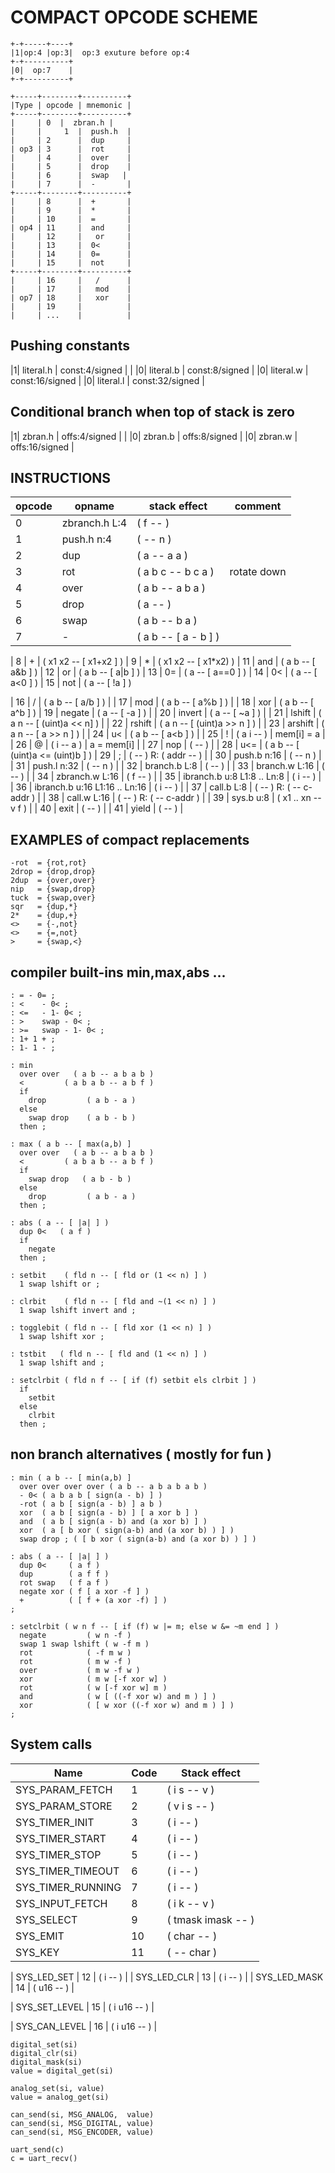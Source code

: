 
# COMPACT OPCODE SCHEME

    +-+-----+----+
    |1|op:4 |op:3|  op:3 exuture before op:4
    +-+----------+
    |0|  op:7    |
    +-+----------+

    +-----+--------+----------+
    |Type | opcode | mnemonic |
    +-----+--------+----------+
    |     |	0  |  zbran.h |
    |     |     1  |  push.h  |
    |     |	2      |  dup     |
    | op3 |	3      |  rot     |
    |     |	4      |  over    |
    |     |	5      |  drop    |
    |     |	6      |  swap   |
    |     |	7      |  -       |
    +-----+--------+----------+
    |     |	8      |  +       |
    |     |	9      |  *       |
    |     |	10     |  =       |
    | op4 |	11     |  and     |
    |     |	12     |   or     |
    |     |	13     |  0<      |
    |     |	14     |  0=      |
    |     |	15     |  not     |
    +-----+--------+----------+
    |     | 16     |   /      |
    |     | 17     |   mod    |
    | op7 | 18     |   xor    |
    |     | 19     |          |
    |     | ...    |          |



## Pushing constants

|1| literal.h | const:4/signed |                 |
|0|                 literal.b  | const:8/signed  |
|0|                 literal.w  | const:16/signed |
|0|                 literal.l  | const:32/signed |

## Conditional branch when top of stack is zero

|1| zbran.h | offs:4/signed |                 |
|0|          zbran.b | offs:8/signed           |
|0|          zbran.w | offs:16/signed          |

## INSTRUCTIONS

| opcode| opname    |  stack effect | comment |
|-------|-----------|---------------|---------|
|   0   | zbranch.h L:4 | ( f -- ) |
|   1   | push.h    n:4 |	( -- n ) |
|   2   | dup       | ( a -- a a ) |
|	3   | rot       | ( a b c -- b c a ) | rotate down |
|	4   | over      | ( a b -- a b a ) |
|   5   | drop      | ( a -- ) |
|	6   | swap      | ( a b -- b a ) |
|	7   | -         | ( a b -- [ a - b ] ) |

|   8   | +         | ( x1 x2 -- [ x1+x2 ] )
|   9   | *         | ( x1 x2 -- [ x1*x2) )
|   11  | and       | ( a b -- [ a&b ] )
|   12  | or        | ( a b -- [ a|b ] )
|   13  | 0=        | ( a -- [ a==0 ] )
|   14  | 0<        | ( a -- [ a<0 ] )
|   15  | not       | ( a -- [ !a ] )

|   16  | /         | ( a b -- [ a/b ] ) |
|   17  | mod       | ( a b -- [ a%b ] ) |
|   18  | xor       | ( a b -- [ a^b ] )
|   19  | negate    | ( a -- [ -a ] ) |
|   20  | invert    | ( a -- [ ~a ] )  |
|   21  | lshift    | ( a n -- [ (uint)a << n] ) |
|   22  | rshift    | ( a n -- [ (uint)a >> n ] ) |
|   23  | arshift   | ( a n -- [ a >> n ] ) |
|   24  | u<        | ( a b -- [ a<b ] ) |
|   25  | !         | ( a i -- ) | mem[i] = a |
|   26  | @         | ( i -- a ) | a = mem[i] |
|   27  | nop       | ( -- ) |
|   28  | u<=       | ( a b -- [ (uint)a <= (uint)b ] )
|   29  | ;         | ( -- ) R: ( addr -- )  |
|   30  | push.b n:16 | ( -- n )  |
|   31  | push.l n:32 | ( -- n )  |
|   32  | branch.b L:8 | ( -- ) |
|   33  | branch.w L:16 | ( -- ) |
|   34  | zbranch.w L:16 | ( f -- ) |
|   35  | ibranch.b u:8 L1:8 .. Ln:8 | ( i -- ) |
|   36  | ibranch.b u:16 L1:16 .. Ln:16 | ( i -- ) |
|   37  | call.b L:8 | ( -- ) R: ( -- c-addr ) |
|   38  | call.w L:16 | ( -- ) R: ( -- c-addr ) |
|   39  | sys.b u:8 |  ( x1 .. xn -- v f ) |
|   40  | exit | ( -- ) |
|   41  | yield | ( -- ) |

## EXAMPLES of compact replacements

    -rot  = {rot,rot}
    2drop = {drop,drop}
    2dup  = {over,over}
    nip   = {swap,drop}
    tuck  = {swap,over}
    sqr   = {dup,*}
    2*    = {dup,+}
    <>    = {-,not}
    <>    = {=,not}
    >     = {swap,<}

## compiler built-ins min,max,abs ...

	: = - 0= ;
	: <    - 0< ;
	: <=   - 1- 0< ;
	: >    swap - 0< ;
	: >=   swap - 1- 0< ;	
	: 1+ 1 + ;
	: 1- 1 - ;

	: min
      over over   ( a b -- a b a b )
      <         ( a b a b -- a b f )
      if
        drop         ( a b - a )
      else
        swap drop    ( a b - b )
      then ;

    : max ( a b -- [ max(a,b) ]
      over over   ( a b -- a b a b )
      <         ( a b a b -- a b f )
      if
        swap drop   ( a b - b )
	  else
        drop         ( a b - a )
      then ;

    : abs ( a -- [ |a| ] )
      dup 0<   ( a f )
	  if 
        negate
	  then ;

    : setbit    ( fld n -- [ fld or (1 << n) ] )
      1 swap lshift or ;

    : clrbit    ( fld n -- [ fld and ~(1 << n) ] )
      1 swap lshift invert and ;

    : togglebit ( fld n -- [ fld xor (1 << n) ] )
      1 swap lshift xor ;

    : tstbit   ( fld n -- [ fld and (1 << n) ] )
      1 swap lshift and ;

    : setclrbit ( fld n f -- [ if (f) setbit els clrbit ] )
	  if
	    setbit
	  else
	    clrbit
	  then ;
	  

## non branch alternatives ( mostly for fun )

    : min ( a b -- [ min(a,b) ]
      over over over over ( a b -- a b a b a b )
      - 0< ( a b a b [ sign(a - b) ] )
      -rot ( a b [ sign(a - b) ] a b )
      xor  ( a b [ sign(a - b) ] [ a xor b ] )
	  and  ( a b [ sign(a - b) and (a xor b) ] )
	  xor  ( a [ b xor ( sign(a-b) and (a xor b) ) ] )
	  swap drop ; ( [ b xor ( sign(a-b) and (a xor b) ) ] )

    : abs ( a -- [ |a| ] )
      dup 0<     ( a f )
      dup        ( a f f )
      rot swap   ( f a f )
      negate xor ( f [ a xor -f ] )
      +          ( [ f + (a xor -f) ] )
    ;

    : setclrbit ( w n f -- [ if (f) w |= m; else w &= ~m end ] )
      negate         ( w n -f )
      swap 1 swap lshift ( w -f m )
      rot            ( -f m w )
      rot            ( m w -f )
      over           ( m w -f w )
      xor            ( m w [-f xor w] )
      rot            ( w [-f xor w] m )
      and            ( w [ ((-f xor w) and m ) ] )
      xor            ( [ w xor ((-f xor w) and m ) ] )
    ;

## System calls

| Name                | Code | Stack effect |
|---------------------|------|--------------|
| SYS\_PARAM\_FETCH   | 1    | ( i s -- v ) |
| SYS\_PARAM\_STORE   | 2    | ( v i s -- ) |
| SYS\_TIMER\_INIT    | 3    | ( i -- ) |
| SYS\_TIMER\_START   | 4    | ( i -- ) |
| SYS\_TIMER\_STOP    | 5    | ( i -- ) |
| SYS\_TIMER\_TIMEOUT | 6    | ( i -- ) |
| SYS\_TIMER\_RUNNING | 7    | ( i -- ) |
| SYS\_INPUT\_FETCH   | 8    | ( i k -- v ) |
| SYS\_SELECT         | 9    | ( tmask imask -- ) |
| SYS\_EMIT           | 10   | ( char -- ) |
| SYS\_KEY            | 11   | ( -- char ) |

| SYS\_LED\_SET       | 12   | ( i -- ) |
| SYS\_LED\_CLR       | 13   | ( i -- ) |
| SYS\_LED\_MASK      | 14   | ( u16 -- ) |

| SYS\_SET\_LEVEL     | 15   | ( i u16 -- ) |

| SYS\_CAN\_LEVEL     | 16   | ( i u16 -- ) |


    digital_set(si)
    digital_clr(si)
    digital_mask(si)
    value = digital_get(si)
	
    analog_set(si, value)
    value = analog_get(si)

    can_send(si, MSG_ANALOG,  value)
    can_send(si, MSG_DIGITAL, value)
    can_send(si, MSG_ENCODER, value)

    uart_send(c)
    c = uart_recv()
